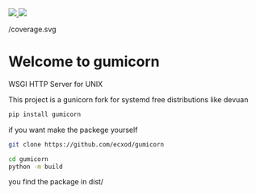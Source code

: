 <a href="https://salsa.debian.org/ecxod/gumicorn/" target="_new">
<img src="https://salsa.debian.org/ecxod/gumicorn/-/badges/release.svg">
</a>
<a href="https://salsa.debian.org/ecxod/gumicorn/" target="_new">
<img src="https://salsa.debian.org/ecxod/gumicorn/badges/master/pipeline.svg">
</a>

/coverage.svg


# Welcome to gumicorn

WSGI HTTP Server for UNIX

This project is a gunicorn fork for systemd free distributions like devuan 

```sh
pip install gumicorn
```

if you want make the packege yourself

```sh
git clone https://github.com/ecxod/gumicorn

cd gumicorn
python -m build

```
you find the package in dist/

